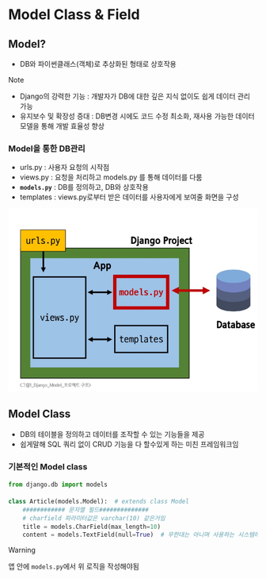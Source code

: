 # Model Class & Field

## Model?

- DB와 파이썬클래스(객체)로 추상화된 형태로 상호작용

> [!NOTE]
> - Django의 강력한 기능 : 개발자가 DB에 대한 깊은 지식 없이도 쉽게 데이터 관리 가능
> - 유지보수 및 확장성 증대 : DB변경 시에도 코드 수정 최소화, 재사용 가능한 데이터 모델을 통해 개발 효율성 향상

### Model을 통한 DB관리

- urls.py : 사용자 요청의 시작점
- views.py : 요청을 처리하고 models.py 를 통해 데이터를 다룸
- **`models.py`** : DB를 정의하고, DB와 상호작용
- templates : views.py로부터 받은 데이터를 사용자에게 보여줄 화면을 구성

![alt text](image.png)

## Model Class
- DB의 테이블을 정의하고 데이터를 조작할 수 있는 기능들을 제공
- 쉽게말해 SQL 쿼리 없이 CRUD 기능을 다 할수있게 하는 미친 프레임워크임

### 기본적인 Model class

```py
from django.db import models

class Article(models.Model):  # extends class Model
    ############ 문자열 필드##############
    # charfield 파라미터값은 varchar(10) 같은거임
    title = models.CharField(max_length=10)
    content = models.TextField(null=True)  # 무한대는 아니며 사용하는 시스템에 따라 달라짐

```

> [!WARNING]
> 앱 안에 `models.py`에서 위 로직을 작성해야됨